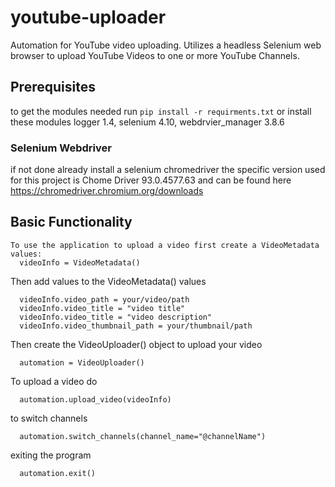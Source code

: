 # youtube-uploader
  Automation for YouTube video uploading. Utilizes a headless Selenium web browser to upload YouTube Videos to one or more YouTube Channels.
## Prerequisites
   to get the modules needed run
    ```
      pip install -r requirments.txt
    ```
    or install these modules
      logger 1.4,
      selenium 4.10,
      webdrvier_manager 3.8.6
### Selenium Webdriver
  if not done already install a selenium chromedriver
      the specific version used for this project is Chome Driver 93.0.4577.63
      and can be found here
      https://chromedriver.chromium.org/downloads
      
      
  ## Basic Functionality
  ```
  To use the application to upload a video first create a VideoMetadata values:
    videoInfo = VideoMetadata()
  ```
  Then add values to the VideoMetadata() values
  ```
    videoInfo.video_path = your/video/path
    videoInfo.video_title = "video title"
    videoInfo.video_title = "video description"
    videoInfo.video_thumbnail_path = your/thumbnail/path
  ```
  Then create the VideoUploader() object to upload your video
  ```
    automation = VideoUploader()
  ```
  To upload a video do
  ```
    automation.upload_video(videoInfo)
  ```
  to switch channels
  ```
    automation.switch_channels(channel_name="@channelName")
  ```
  exiting the program
  ```
    automation.exit()
  ```

